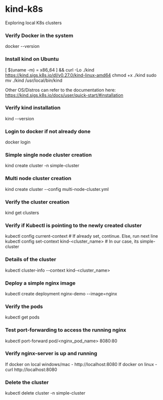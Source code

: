# kind-k8s
Exploring local K8s clusters

### Verify Docker in the system
docker --version

### Install kind on Ubuntu
[ $(uname -m) = x86_64 ] && curl -Lo ./kind https://kind.sigs.k8s.io/dl/v0.27.0/kind-linux-amd64
chmod +x ./kind
sudo mv ./kind /usr/local/bin/kind

Other OS/Distros can refer to the documentation here:
https://kind.sigs.k8s.io/docs/user/quick-start/#installation

### Verify kind installation
kind --version

### Login to docker if not already done
docker login

### Simple single node cluster creation
kind create cluster -n simple-cluster

### Multi node cluster creation
kind create cluster --config multi-node-cluster.yml

### Verify the cluster creation
kind get clusters

### Verify if Kubectl is pointing to the newly created cluster
kubectl config current-context  # If already set, continue. Else, run next line
kubectl config set-context kind-<cluster_name>  # In our case, its simple-cluster

### Details of the cluster
kubectl cluster-info --context kind-<cluster_name>

### Deploy a simple nginx image
kubectl create deployment nginx-demo --image=nginx

### Verify the pods
kubectl get pods

### Test port-forwarding to access the running nginx
kubectl port-forward pod/<nginx_pod_name> 8080:80

### Verify nginx-server is up and running
If docker on local windows/mac - http://localhost:8080
If docker on linux - curl http://localhost:8080

### Delete the cluster
kubectl delete cluster -n simple-cluster
